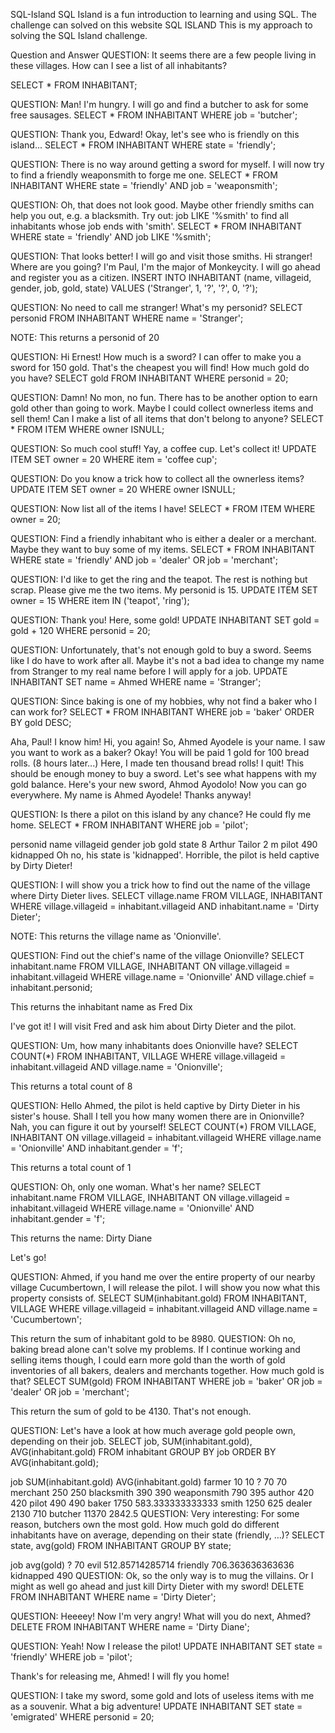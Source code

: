 SQL-Island
SQL Island is a fun introduction to learning and using SQL. The challenge can solved on this website SQL ISLAND
This is my approach to solving the SQL Island challenge.

Question and Answer
QUESTION: It seems there are a few people living in these villages. How can I see a list of all inhabitants?

SELECT *
FROM INHABITANT;

QUESTION: Man! I'm hungry. I will go and find a butcher to ask for some free sausages.
SELECT *
FROM INHABITANT
WHERE job = 'butcher';

QUESTION: Thank you, Edward! Okay, let's see who is friendly on this island...
SELECT *
FROM INHABITANT
WHERE state = 'friendly';

QUESTION: There is no way around getting a sword for myself. I will now try to find a friendly weaponsmith to forge me one.
SELECT *
FROM INHABITANT
WHERE state = 'friendly' AND job = 'weaponsmith';

QUESTION: Oh, that does not look good. Maybe other friendly smiths can help you out, e.g. a blacksmith. Try out: job LIKE '%smith' to find all inhabitants whose job ends with 'smith'.
SELECT *
FROM INHABITANT
WHERE state = 'friendly' AND job LIKE '%smith';

QUESTION: That looks better! I will go and visit those smiths. Hi stranger! Where are you going? I'm Paul, I'm the major of Monkeycity. I will go ahead and register you as a citizen.
INSERT INTO INHABITANT (name, villageid, gender, job, gold, state)
VALUES ('Stranger', 1, '?', '?', 0, '?');

QUESTION: No need to call me stranger! What's my personid?
SELECT personid
FROM INHABITANT
WHERE name = 'Stranger';

NOTE: This returns a personid of 20

QUESTION: Hi Ernest! How much is a sword? I can offer to make you a sword for 150 gold. That's the cheapest you will find! How much gold do you have?
SELECT gold
FROM INHABITANT
WHERE personid = 20;

QUESTION: Damn! No mon, no fun. There has to be another option to earn gold other than going to work. Maybe I could collect ownerless items and sell them! Can I make a list of all items that don't belong to anyone?
SELECT *
FROM ITEM
WHERE owner ISNULL;

QUESTION: So much cool stuff! Yay, a coffee cup. Let's collect it!
UPDATE ITEM
SET owner = 20
WHERE item = 'coffee cup';

QUESTION: Do you know a trick how to collect all the ownerless items?
UPDATE ITEM
SET owner = 20
WHERE owner ISNULL;

QUESTION: Now list all of the items I have!
SELECT *
FROM ITEM
WHERE owner = 20;

QUESTION: Find a friendly inhabitant who is either a dealer or a merchant. Maybe they want to buy some of my items.
SELECT *
FROM INHABITANT
WHERE state = 'friendly'
AND job = 'dealer' OR job = 'merchant';

QUESTION: I'd like to get the ring and the teapot. The rest is nothing but scrap. Please give me the two items. My personid is 15.
UPDATE ITEM
SET owner = 15
WHERE item IN ('teapot', 'ring');

QUESTION: Thank you! Here, some gold!
UPDATE INHABITANT
SET gold = gold + 120
WHERE personid = 20;

QUESTION: Unfortunately, that's not enough gold to buy a sword. Seems like I do have to work after all. Maybe it's not a bad idea to change my name from Stranger to my real name before I will apply for a job.
UPDATE INHABITANT
SET name = Ahmed
WHERE name = 'Stranger';

QUESTION: Since baking is one of my hobbies, why not find a baker who I can work for?
SELECT *
FROM INHABITANT
WHERE job = 'baker'
ORDER BY gold DESC;

Aha, Paul! I know him! Hi, you again! So, Ahmed Ayodele is your name. I saw you want to work as a baker? Okay! You will be paid 1 gold for 100 bread rolls. (8 hours later...) Here, I made ten thousand bread rolls! I quit! This should be enough money to buy a sword. Let's see what happens with my gold balance. Here's your new sword, Ahmod Ayodolo! Now you can go everywhere. My name is Ahmed Ayodele! Thanks anyway!

QUESTION: Is there a pilot on this island by any chance? He could fly me home.
SELECT *
FROM INHABITANT
WHERE job = 'pilot';

personid	name	villageid	gender	job	gold	state
8	Arthur Tailor	2	m	pilot	490	kidnapped
Oh no, his state is 'kidnapped'. Horrible, the pilot is held captive by Dirty Dieter!

QUESTION: I will show you a trick how to find out the name of the village where Dirty Dieter lives.
SELECT village.name
FROM VILLAGE, INHABITANT
WHERE village.villageid = inhabitant.villageid
AND inhabitant.name = 'Dirty Dieter';

NOTE: This returns the village name as 'Onionville'.

QUESTION: Find out the chief's name of the village Onionville?
SELECT inhabitant.name
FROM VILLAGE, INHABITANT
ON village.villageid = inhabitant.villageid
WHERE village.name = 'Onionville'
AND village.chief = inhabitant.personid;

This returns the inhabitant name as Fred Dix

I've got it! I will visit Fred and ask him about Dirty Dieter and the pilot.

QUESTION: Um, how many inhabitants does Onionville have?
SELECT COUNT(*)
FROM INHABITANT, VILLAGE
WHERE village.villageid = inhabitant.villageid
AND village.name = 'Onionville';

This returns a total count of 8

QUESTION: Hello Ahmed, the pilot is held captive by Dirty Dieter in his sister's house. Shall I tell you how many women there are in Onionville? Nah, you can figure it out by yourself!
SELECT COUNT(*)
FROM VILLAGE, INHABITANT
ON village.villageid = inhabitant.villageid
WHERE village.name = 'Onionville'
AND inhabitant.gender = 'f';

This returns a total count of 1

QUESTION: Oh, only one woman. What's her name?
SELECT inhabitant.name
FROM VILLAGE, INHABITANT
ON village.villageid = inhabitant.villageid
WHERE village.name = 'Onionville'
AND inhabitant.gender = 'f';

This returns the name: Dirty Diane

Let's go!

QUESTION: Ahmed, if you hand me over the entire property of our nearby village Cucumbertown, I will release the pilot. I will show you now what this property consists of.
SELECT SUM(inhabitant.gold)
FROM INHABITANT, VILLAGE
WHERE village.villageid = inhabitant.villageid
AND village.name = 'Cucumbertown';

This return the sum of inhabitant gold to be 8980. QUESTION: Oh no, baking bread alone can't solve my problems. If I continue working and selling items though, I could earn more gold than the worth of gold inventories of all bakers, dealers and merchants together. How much gold is that?
SELECT SUM(gold)
FROM INHABITANT
WHERE job = 'baker'
OR job = 'dealer'
OR job = 'merchant';

This return the sum of gold to be 4130.
That's not enough.

QUESTION: Let's have a look at how much average gold people own, depending on their job.
SELECT job, SUM(inhabitant.gold), AVG(inhabitant.gold)
FROM inhabitant
GROUP BY job
ORDER BY AVG(inhabitant.gold);

job	SUM(inhabitant.gold)	AVG(inhabitant.gold)
farmer	10	10
?	70	70
merchant	250	250
blacksmith	390	390
weaponsmith	790	395
author	420	420
pilot	490	490
baker	1750	583.333333333333
smith	1250	625
dealer	2130	710
butcher	11370	2842.5
QUESTION: Very interesting: For some reason, butchers own the most gold. How much gold do different inhabitants have on average, depending on their state (friendly, ...)?
SELECT state, avg(gold)
FROM INHABITANT
GROUP BY state;

job	avg(gold)
?	70
evil	512.85714285714
friendly	706.363636363636
kidnapped	490
QUESTION: Ok, so the only way is to mug the villains. Or I might as well go ahead and just kill Dirty Dieter with my sword!
DELETE FROM INHABITANT
WHERE name = 'Dirty Dieter';

QUESTION: Heeeey! Now I'm very angry! What will you do next, Ahmed?
DELETE FROM INHABITANT
WHERE name = 'Dirty Diane';

QUESTION: Yeah! Now I release the pilot!
UPDATE INHABITANT
SET state = 'friendly'
WHERE job = 'pilot';

Thank's for releasing me, Ahmed! I will fly you home!

QUESTION: I take my sword, some gold and lots of useless items with me as a souvenir. What a big adventure!
UPDATE INHABITANT
SET state = 'emigrated'
WHERE personid = 20;
